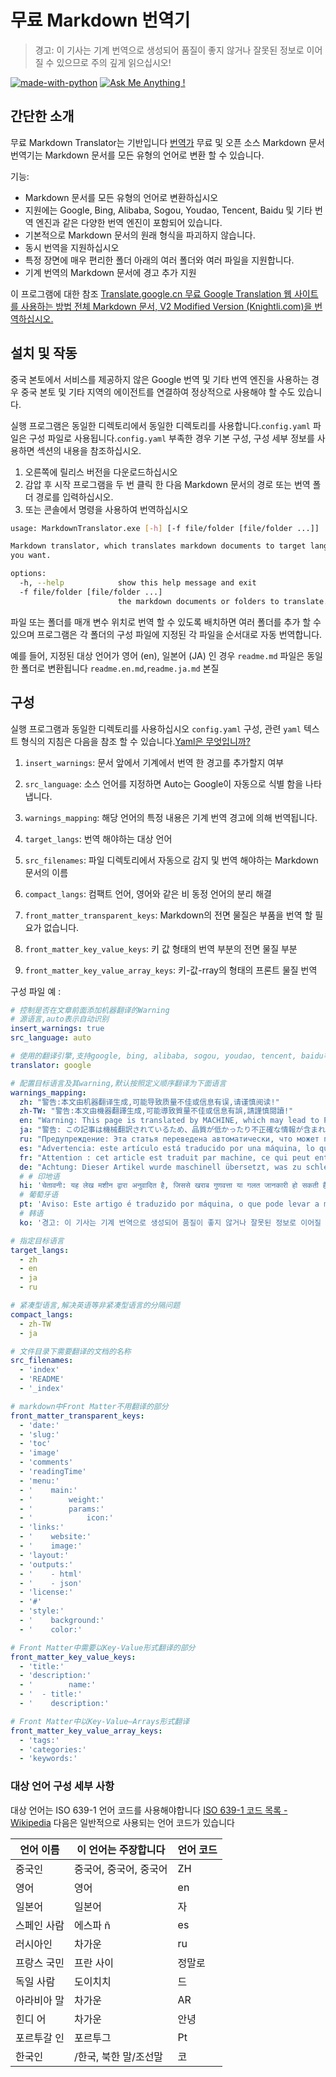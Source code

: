 # 무료 Markdown 번역기

> 경고: 이 기사는 기계 번역으로 생성되어 품질이 좋지 않거나 잘못된 정보로 이어질 수 있으므로 주의 깊게 읽으십시오!


[![made-with-python](https://img.shields.io/badge/Made%20with-Python-1f425f.svg)](https://www.python.org/)
[![Ask Me Anything !](https://img.shields.io/badge/Ask%20me-anything-1abc9c.svg)](https://github.com/CrazyMayfly/Free-Markdown-Translator/issues)

## 간단한 소개

무료 Markdown Translator는 기반입니다 [번역가](https://github.com/UlionTse/translators) 무료 및 오픈 소스 Markdown 문서 번역기는 Markdown 문서를 모든 유형의 언어로 변환 할 수 있습니다.

기능:

- Markdown 문서를 모든 유형의 언어로 변환하십시오
- 지원에는 Google, Bing, Alibaba, Sogou, Youdao, Tencent, Baidu 및 기타 번역 엔진과 같은 다양한 번역 엔진이 포함되어 있습니다.
- 기본적으로 Markdown 문서의 원래 형식을 파괴하지 않습니다.
- 동시 번역을 지원하십시오
- 특정 장면에 매우 편리한 폴더 아래의 여러 폴더와 여러 파일을 지원합니다.
- 기계 번역의 Markdown 문서에 경고 추가 지원

이 프로그램에 대한 참조 [Translate.google.cn 무료 Google Translation 웹 사이트를 사용하는 방법 전체 Markdown 문서, V2 Modified Version (Knightli.com)을 번역하십시오.](https://www.knightli.com/zh-tw/2022/04/24/免費-google-翻譯-整篇-markdown-文檔-修改版/)

## 설치 및 작동

중국 본토에서 서비스를 제공하지 않은 Google 번역 및 기타 번역 엔진을 사용하는 경우 중국 본토 및 기타 지역의 에이전트를 연결하여 정상적으로 사용해야 할 수도 있습니다.

실행 프로그램은 동일한 디렉토리에서 동일한 디렉토리를 사용합니다.`config.yaml` 파일은 구성 파일로 사용됩니다.`config.yaml` 부족한 경우 기본 구성, 구성 세부 정보를 사용하면 섹션의 내용을 참조하십시오.

1. 오른쪽에 릴리스 버전을 다운로드하십시오
2. 감압 후 시작 프로그램을 두 번 클릭 한 다음 Markdown 문서의 경로 또는 번역 폴더 경로를 입력하십시오.
3. 또는 콘솔에서 명령을 사용하여 번역하십시오

```bash
usage: MarkdownTranslator.exe [-h] [-f file/folder [file/folder ...]]

Markdown translator, which translates markdown documents to target languages
you want.

options:
  -h, --help            show this help message and exit
  -f file/folder [file/folder ...]
                        the markdown documents or folders to translate.
```

파일 또는 폴더를 매개 변수 위치로 번역 할 수 있도록 배치하면 여러 폴더를 추가 할 수 있으며 프로그램은 각 폴더의 구성 파일에 지정된 각 파일을 순서대로 자동 번역합니다.

예를 들어, 지정된 대상 언어가 영어 (en), 일본어 (JA) 인 경우 `readme.md` 파일은 동일한 폴더로 변환됩니다 `readme.en.md`,`readme.ja.md` 본질

## 구성

실행 프로그램과 동일한 디렉토리를 사용하십시오 `config.yaml` 구성, 관련 `yaml` 텍스트 형식의 지침은 다음을 참조 할 수 있습니다.[Yaml은 무엇입니까?](https://www.redhat.com/en/topics/automation/what-is-yaml)

1. `insert_warnings`: 문서 앞에서 기계에서 번역 한 경고를 추가할지 여부

2. `src_language`: 소스 언어를 지정하면 Auto는 Google이 자동으로 식별 함을 나타냅니다.

3. `warnings_mapping`: 해당 언어의 특정 내용은 기계 번역 경고에 의해 번역됩니다.

4. `target_langs`: 번역 해야하는 대상 언어

5. `src_filenames`: 파일 디렉토리에서 자동으로 감지 및 번역 해야하는 Markdown 문서의 이름

6. `compact_langs`: 컴팩트 언어, 영어와 같은 비 동정 언어의 분리 해결

7. `front_matter_transparent_keys`: Markdown의 전면 물질은 부품을 번역 할 필요가 없습니다.

8. `front_matter_key_value_keys`: 키 값 형태의 번역 부분의 전면 물질 부분

9. `front_matter_key_value_array_keys`: 키-값-rray의 형태의 프론트 물질 번역

구성 파일 예 :

```yaml
# 控制是否在文章前面添加机器翻译的Warning
# 源语言,auto表示自动识别
insert_warnings: true
src_language: auto

# 使用的翻译引擎,支持google, bing, alibaba, sogou, youdao, tencent, baidu等翻译引擎
translator: google

# 配置目标语言及其warning,默认按照定义顺序翻译为下面语言
warnings_mapping:
  zh: "警告:本文由机器翻译生成,可能导致质量不佳或信息有误,请谨慎阅读!"
  zh-TW: "警告:本文由機器翻譯生成,可能導致質量不佳或信息有誤,請謹慎閱讀!"
  en: "Warning: This page is translated by MACHINE, which may lead to POOR QUALITY or INCORRECT INFORMATION, please read with CAUTION!"
  ja: "警告: この記事は機械翻訳されているため、品質が低かったり不正確な情報が含まれる可能性があります。よくお読みください。"
  ru: "Предупреждение: Эта статья переведена автоматически, что может привести к некачественной или неверной информации, пожалуйста, внимательно прочитайте!"
  es: "Advertencia: este artículo está traducido por una máquina, lo que puede dar lugar a una mala calidad o información incorrecta. ¡Lea atentamente!"
  fr: "Attention : cet article est traduit par machine, ce qui peut entraîner une mauvaise qualité ou des informations incorrectes, veuillez lire attentivement !"
  de: "Achtung: Dieser Artikel wurde maschinell übersetzt, was zu schlechter Qualität oder falschen Informationen führen kann, bitte sorgfältig lesen!"
  # # 印地语
  hi: 'चेतावनी: यह लेख मशीन द्वारा अनुवादित है, जिससे खराब गुणवत्ता या गलत जानकारी हो सकती है, कृपया ध्यान से पढ़ें!'
  # 葡萄牙语
  pt: 'Aviso: Este artigo é traduzido por máquina, o que pode levar a má qualidade ou informações incorretas, leia com atenção!'
  # 韩语
  ko: '경고: 이 기사는 기계 번역으로 생성되어 품질이 좋지 않거나 잘못된 정보로 이어질 수 있으므로 주의 깊게 읽으십시오!'

# 指定目标语言
target_langs:
  - zh
  - en
  - ja
  - ru

# 紧凑型语言,解决英语等非紧凑型语言的分隔问题
compact_langs:
  - zh-TW
  - ja

# 文件目录下需要翻译的文档的名称
src_filenames:
  - 'index'
  - 'README'
  - '_index'

# markdown中Front Matter不用翻译的部分
front_matter_transparent_keys:
  - 'date:'
  - 'slug:'
  - 'toc'
  - 'image'
  - 'comments'
  - 'readingTime'
  - 'menu:'
  - '    main:'
  - '        weight:'
  - '        params:'
  - '            icon:'
  - 'links:'
  - '    website:'
  - '    image:'
  - 'layout:'
  - 'outputs:'
  - '    - html'
  - '    - json'
  - 'license:'
  - '#'
  - 'style:'
  - '    background:'
  - '    color:'

# Front Matter中需要以Key-Value形式翻译的部分
front_matter_key_value_keys:
  - 'title:'
  - 'description:'
  - '        name:'
  - '  - title:'
  - '    description:'

# Front Matter中以Key-Value—Arrays形式翻译
front_matter_key_value_array_keys:
  - 'tags:'
  - 'categories:'
  - 'keywords:'
```

### 대상 언어 구성 세부 사항

대상 언어는 ISO 639-1 언어 코드를 사용해야합니다 [ISO 639-1 코드 목록 -Wikipedia](https://en.wikipedia.org/wiki/List_of_ISO_639-1_codes) 다음은 일반적으로 사용되는 언어 코드가 있습니다

|언어 이름|이 언어는 주장합니다|언어 코드|
| ---------- | ------------------------------ | -------- |
|중국인|중국어, 중국어, 중국어|ZH|
|영어|영어|en|
|일본어|일본어|자|
|스페인 사람|에스파 ñ|es|
|러시아인|차가운|ru|
|프랑스 국민|프란 사이|정말로|
|독일 사람|도이치치|드|
|아라비아 말|차가운|AR|
|힌디 어|차가운|안녕|
|포르투갈 인|포르투그|Pt|
|한국인|/한국, 북한 말/조선말|코|